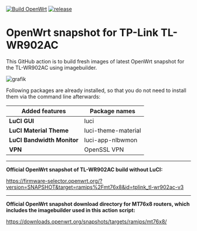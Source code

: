 [![Build OpenWrt](https://github.com/minax007/TP-Link_TL-WR902AC_OpenWrt/actions/workflows/openwrt_release_TL-WR902AC.yml/badge.svg)](https://github.com/minax007/TP-Link_TL-WR902AC_OpenWrt/actions/workflows/openwrt_release_mira75.yml)
[![release](https://img.shields.io/github/v/release/minax007/TP-Link_TL-WR902AC_OpenWrt.svg)](https://github.com/minax007/TP-Link_TL-WR902AC_OpenWrt/releases)

# OpenWrt snapshot for TP-Link TL-WR902AC

This GitHub action is to build fresh images of latest OpenWrt snapshot for the TL-WR902AC using imagebuilder.

![grafik](https://github.com/minax007/XIAOMI_MI-RA75_OpenWrt/assets/67478561/923bc998-5b89-424d-9c3c-b130fc0a424c)

Following packages are already installed, so that you do not need to install them via the command line afterwards: 

Added features | Package names
------------ | -------------
**LuCI GUI** | luci
**LuCI Material Theme** | luci-theme-material 
**LuCI Bandwidth Monitor** | luci-app-nlbwmon
**VPN** | OpenSSL VPN
__________________________________________________________________
**Official OpenWrt snapshot of TL-WR902AC build without LuCI:**

https://firmware-selector.openwrt.org/?version=SNAPSHOT&target=ramips%2Fmt76x8&id=tplink_tl-wr902ac-v3
__________________________________________________________________
**Official OpenWrt snapshot download directory for MT76x8 routers, which includes the imagebuilder used in this action script:**

https://downloads.openwrt.org/snapshots/targets/ramips/mt76x8/
